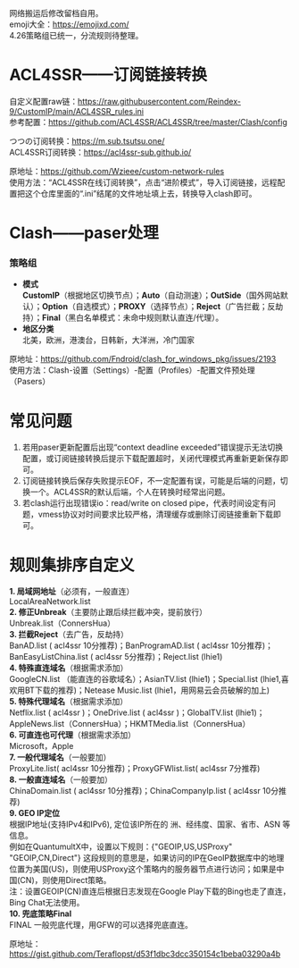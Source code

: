 网络搬运后修改留档自用。  
emoji大全：https://emojixd.com/  
4.26策略组已统一，分流规则待整理。  

# ACL4SSR——订阅链接转换  
自定义配置raw链：https://raw.githubusercontent.com/Reindex-9/CustomIP/main/ACL4SSR_rules.ini  
参考配置：https://github.com/ACL4SSR/ACL4SSR/tree/master/Clash/config  
  
つつの订阅转换：https://m.sub.tsutsu.one/  
ACL4SSR订阅转换：https://acl4ssr-sub.github.io/  
  
原地址：https://github.com/Wzieee/custom-network-rules  
使用方法：“ACL4SSR在线订阅转换”，点击“进阶模式”，导入订阅链接，远程配置把这个仓库里面的“.ini”结尾的文件地址填上去，转换导入clash即可。  

# Clash——paser处理  
### 策略组
- **模式**  
**CustomIP**（根据地区切换节点）；**Auto**（自动测速）；**OutSide**（国外网站默认）；**Option**（自选模式）；**PROXY**（选择节点）；**Reject**（广告拦截；反劫持）；**Final**（黑白名单模式：未命中规则默认直连/代理）。  
- **地区分类**  
北美，欧洲，港澳台，日韩新，大洋洲，冷门国家  
  
原地址：https://github.com/Fndroid/clash_for_windows_pkg/issues/2193  
使用方法：Clash-设置（Settings）-配置（Profiles）-配置文件预处理（Pasers）  


# 常见问题  
1. 若用paser更新配置后出现“context deadline exceeded”错误提示无法切换配置，或订阅链接转换后提示下载配置超时，关闭代理模式再重新更新保存即可。  
2. 订阅链接转换后保存失败提示EOF，不一定配置有误，可能是后端的问题，切换一个。ACL4SSR的默认后端，个人在转换时经常出问题。
3. 若clash运行出现错误io：read/write on closed pipe，代表时间设定有问题，vmess协议对时间要求比较严格，清理缓存或删除订阅链接重新下载即可。

# 规则集排序自定义  
**1. 局域网地址**（必须有，一般直连）  
LocalAreaNetwork.list  
**2. 修正Unbreak**（主要防止跟后续拦截冲突，提前放行）  
Unbreak.list（ConnersHua）  
**3. 拦截Reject**（去广告，反劫持）  
BanAD.list ( acl4ssr 10分推荐)；BanProgramAD.list ( acl4ssr 10分推荐)；BanEasyListChina.list ( acl4ssr 5分推荐)；Reject.list (lhie1)  
**4. 特殊直连域名**（根据需求添加）  
GoogleCN.list （能直连的谷歌域名）；AsianTV.list (lhie1)；Special.list (lhie1,喜欢用BT下载的推荐)；Netease Music.list (lhie1，用网易云会员破解的加上)  
**5. 特殊代理域名**（根据需求添加）  
Netflix.list ( acl4ssr )；OneDrive.list ( acl4ssr )；GlobalTV.list (lhie1)；AppleNews.list（ConnersHua）；HKMTMedia.list（ConnersHua）  
**6. 可直连也可代理**（根据需求添加）  
Microsoft，Apple  
**7. 一般代理域名**（一般要加）  
ProxyLite.list( acl4ssr 10分推荐)；ProxyGFWlist.list( acl4ssr 7分推荐)  
**8. 一般直连域名**（一般要加）  
ChinaDomain.list ( acl4ssr 10分推荐)；ChinaCompanyIp.list ( acl4ssr 10分推荐)  
**9. GEO IP定位**  
根据IP地址(支持IPv4和IPv6), 定位该IP所在的 洲、经纬度、国家、省市、ASN 等信息。  
例如在QuantumultX中，设置以下规则：{"GEOIP,US,USProxy" "GEOIP,CN,Direct"} 这段规则的意思是，如果访问的IP在GeoIP数据库中的地理位置为美国(US)，则使用USProxy这个策略内的服务器节点进行访问；如果是中国(CN)，则使用Direct策略。  
注：设置GEOIP(CN)直连后根据日志发现在Google Play下载的Bing也走了直连，Bing Chat无法使用。  
**10. 兜底策略Final**  
FINAL 一般兜底代理，用GFW的可以选择兜底直连。
  
原地址：https://gist.github.com/Teraflopst/d53f1dbc3dcc350154c1beba03290a4b  
